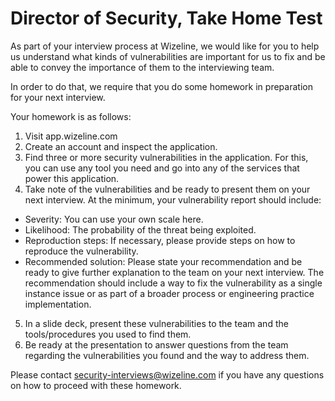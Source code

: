 Director of Security, Take Home Test
===================

As part of your interview process at Wizeline, we would like for you to help us understand what kinds of vulnerabilities are important for us to fix and be able to convey the importance of them to the interviewing team. 

In order to do that, we require that you do some homework in preparation for your next interview.

Your homework is as follows:
1. Visit app.wizeline.com
2. Create an account and inspect the application.
3. Find three or more security vulnerabilities in the application. For this, you can use any tool you need and go into any of the services that power this application.
4. Take note of the vulnerabilities and be ready to present them on your next interview. At the minimum, your vulnerability report should include: 
  * Severity: You can use your own scale here.
  * Likelihood: The probability of the threat being exploited.
  * Reproduction steps: If necessary, please provide steps on how to reproduce the vulnerability.
  * Recommended solution: Please state your recommendation and be ready to give further explanation to the team on your next interview. The recommendation should include a way to fix the vulnerability as a single instance issue or as part of a broader process or engineering practice implementation.
5. In a slide deck, present these vulnerabilities to the team and the tools/procedures you used to find them.
6. Be ready at the presentation to answer questions from the team regarding the vulnerabilities you found and the way to address them. 

Please contact security-interviews@wizeline.com if you have any questions on how to proceed with these homework.
